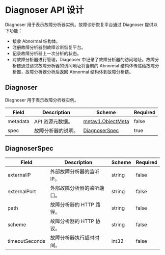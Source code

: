 # Diagnoser API 设计

Diagnoser 用于表示故障分析器实例。故障诊断恢复平台通过 Diagnoser 提供以下功能：

* 接收 Abnormal 结构体。
* 注册故障分析器到故障诊断恢复平台。
* 记录故障分析器上一次分析的状态。
* 对故障分析器进行管理，Diagnoser 中记录了故障分析器的访问地址。故障分析链通过请求故障分析器的访问地址将当前的 Abnormal 结构体传递给故障分析器，故障分析器分析后返回 Abnormal 结构体到故障分析链。

## Diagnoser

Diagnoser 用于表示故障分析器实例。

| Field | Description | Scheme | Required |
| ----- | ----------- | ------ | -------- |
| metadata | API 资源元数据。 | [metav1.ObjectMeta](https://kubernetes.io/docs/reference/generated/kubernetes-api/v1.17/#objectmeta-v1-meta) | false |
| spec | 故障分析器的说明。 | [DiagnoserSpec](#diagnoserspec) | true |

## DiagnoserSpec

| Field | Description | Scheme | Required |
| ----- | ----------- | ------ | -------- |
| externalIP | 外部故障分析器的监听 IP。 | string | false |
| externalPort | 外部故障分析器的监听端口。 | string | false |
| path | 故障分析器的 HTTP 路径。 | string | false |
| scheme | 故障分析器的 HTTP 协议。 | string | false |
| timeoutSeconds | 故障分析器执行超时时间。 | int32 | false |
